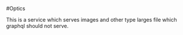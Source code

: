 #Optics

This is a service which serves images and other type larges file which graphql should not serve.